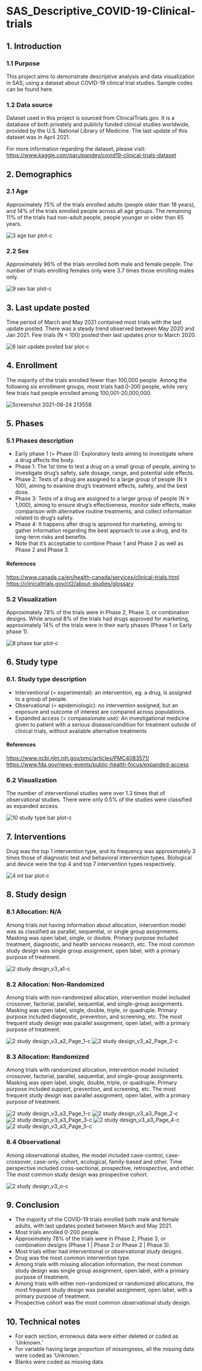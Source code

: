# SAS_Descriptive_COVID-19-Clinical-trials
## 1.	Introduction
### 1.1 Purpose
This project aims to demonstrate descriptive analysis and data visualization in SAS, using a dataset about COVID-19 clinical trial studies. Sample codes can be found here. 
### 1.2 Data source
Dataset used in this project is sourced from ClinicalTrials.gov. It is a database of both privately and publicly funded clinical studies worldwide, provided by the U.S. National Library of Medicine. The last update of this dataset was in April 2021. 

For more information regarding the dataset, please visit: https://www.kaggle.com/parulpandey/covid19-clinical-trials-dataset

## 2.	Demographics
### 2.1 Age
Approximately 75% of the trials enrolled adults (people older than 18 years), and 14% of the trials enrolled people across all age groups. The remaining 11% of the trials had non-adult people, people younger or older than 65 years.

![3 age bar plot-c](https://user-images.githubusercontent.com/89493265/130711300-8e0fd524-b59e-4622-ad65-617d5013141f.jpg)

### 2.2 Sex
Approximately 96% of the trials enrolled both male and female people. The number of trials enrolling females only were 3.7 times those enrolling males only.

![9 sex bar plot-c](https://user-images.githubusercontent.com/89493265/130711468-266e14c3-d612-4db1-a85f-2407c1cfc192.jpg)

## 3.	Last update posted
Time period of March and May 2021 contained most trials with the last update posted. There was a steady trend observed between May 2020 and Jan 2021. Few trials (N < 100) posted their last updates prior to March 2020. 

![6 last update posted bar plot-c](https://user-images.githubusercontent.com/89493265/130711607-928b1988-f2a0-4525-852b-223f1586cb7f.jpg)

## 4.	Enrollment
The majority of the trials enrolled fewer than 100,000 people. Among the following six enrollment groups, most trials had 0-200 people, while very few trials had people enrolled among 100,001-20,000,000.

![Screenshot 2021-08-24 213558](https://user-images.githubusercontent.com/89493265/130711861-e746638f-8638-4d75-add0-35eda9a0d323.jpg)

## 5.	Phases
### 5.1 Phases description
* Early phase 1 (= Phase 0): Exploratory tests aiming to investigate where a drug affects the body.
* Phase 1: The 1st time to test a drug on a small group of people, aiming to investigate drug’s safety, safe dosage, range, and potential side effects.
* Phase 2: Tests of a drug are assigned to a large group of people (N ≥ 100), aiming to examine drug’s treatment effects, safety, and the best dose.
* Phase 3: Tests of a drug are assigned to a larger group of people (N ≥ 1,000), aiming to ensure drug’s effectiveness, monitor side effects, make comparison with alternative routine treatments, and collect information related to drug’s safety.
* Phase 4: It happens after drug is approved for marketing, aiming to gather information regarding the best approach to use a drug, and its long-term risks and benefits. 
* Note that it’s acceptable to combine Phase 1 and Phase 2 as well as Phase 2 and Phase 3.

#### References
https://www.canada.ca/en/health-canada/services/clinical-trials.html
https://clinicaltrials.gov/ct2/about-studies/glossary

### 5.2 Visualization
Approximately 78% of the trials were in Phase 2, Phase 3, or combination designs. While around 8% of the trials had drugs approved for marketing, approximately 14% of the trials were in their early phases (Phase 1 or Early phase 1).

![8 phase bar plot-c](https://user-images.githubusercontent.com/89493265/130712645-b518e154-d648-4398-ad82-8fbd4afad423.jpg)

## 6.	Study type
### 6.1. Study type description
*	Interventional (= experimental): an intervention, eg. a drug, is assigned to a group of people.
*	Observational (= epidemiologic): no intervention assigned, but an exposure and outcome of interest are compared across populations.   
*	Expanded access (= compassionate use): An investigational medicine given to patient with a serious disease/condition for treatment outside of clinical trials, without available alternative treatments 

#### References
https://www.ncbi.nlm.nih.gov/pmc/articles/PMC4083571/
https://www.fda.gov/news-events/public-health-focus/expanded-access

### 6.2 Visualization
The number of interventional studies were over 1.3 times that of observational studies. There were only 0.5% of the studies were classified as expanded access.

![10 study type bar plot-c](https://user-images.githubusercontent.com/89493265/130712810-8a49c4e2-3820-4572-b382-faacafd40642.jpg)

## 7.	Interventions
Drug was the top 1 intervention type, and its frequency was approximately 3 times those of diagnostic test and behavioral intervention types. Biological and device were the top 4 and top 7 intervention types respectively. 

![4 int bar plot-c](https://user-images.githubusercontent.com/89493265/130712922-3022e5de-6b6b-44d0-abf9-d8678de64701.jpg)

## 8.	Study design
### 8.1 Allocation: N/A
Among trials not having information about allocation, intervention model was as classified as parallel, sequential, or single group assignments. Masking was open label, single, or double. Primary purpose included treatment, diagnostic, and health services research, etc. The most common study design was single group assignment, open label, with a primary purpose of treatment. 

![2 study design_v3_a1-c](https://user-images.githubusercontent.com/89493265/130713049-25117569-3dbc-4414-ad0b-f574cd6c4544.jpg)

### 8.2 Allocation: Non-Randomized
Among trials with non-randomized allocation, intervention model included crossover, factorial, parallel, sequential, and single-group assignments. Masking was open label, single, double, triple, or quadruple. Primary purpose included diagnostic, prevention, and screening, etc. The most frequent study design was parallel assignment, open label, with a primary purpose of treatment. 

![2 study design_v3_a2_Page_1-c](https://user-images.githubusercontent.com/89493265/130713186-08252fa3-44e6-4636-af96-620f6fd5f101.jpg)
![2 study design_v3_a2_Page_2-c](https://user-images.githubusercontent.com/89493265/130713191-434e3671-10da-4c81-a2ca-1a73fde80afc.jpg)

### 8.3 Allocation: Randomized
Among trials with randomized allocation, intervention model included crossover, factorial, parallel, sequential, and single-group assignments. Masking was open label, single, double, triple, or quadruple. Primary purpose included support, prevention, and screening, etc. The most frequent study design was parallel assignment, open label, with a primary purpose of treatment. 

![2 study design_v3_a3_Page_1-c](https://user-images.githubusercontent.com/89493265/130713556-9021fded-a109-4173-a5e9-bf932ad177d7.jpg)
![2 study design_v3_a3_Page_2-c](https://user-images.githubusercontent.com/89493265/130713551-c6652fcb-c8ce-4a5f-b4c7-12c294a88878.jpg)
![2 study design_v3_a3_Page_3-c](https://user-images.githubusercontent.com/89493265/130713552-d1507443-21b5-432a-9547-4e2d6f54712a.jpg)
![2 study design_v3_a3_Page_4-c](https://user-images.githubusercontent.com/89493265/130713553-89cde9dc-ab9b-41fd-9790-26ddff2e468b.jpg)
![2 study design_v3_a3_Page_5-c](https://user-images.githubusercontent.com/89493265/130713554-481e1374-6675-4abc-9a62-199823460a37.jpg)

### 8.4 Observational
Among observational studies, the model included case-control, case-crossover, case-only, cohort, ecological, family-based and other. Time perspective included cross-sectional, prospective, retrospective, and other. The most common study design was prospective cohort. 

![2 study design_v3_o-c](https://user-images.githubusercontent.com/89493265/130713822-7d422512-a8ac-4690-bc94-71e6659a4740.jpg)

## 9. Conclusion
*	The majority of the COVID-19 trials enrolled both male and female adults, with last updates posted between March and May 2021.  
*	Most trials enrolled 0-200 people. 
*	Approximately 78% of the trials were in Phase 2, Phase 3, or combination designs (Phase 1 | Phase 2 or Phase 2 | Phase 3).
*	Most trials either had interventional or observational study designs. 
*	Drug was the most common intervention type. 
*	Among trials with missing allocation information, the most common study design was single group assignment, open label, with a primary purpose of treatment.
*	Among trials with either non-randomized or randomized allocations, the most frequent study design was parallel assignment, open label, with a primary purpose of treatment.
*	Prospective cohort was the most common observational study design.

## 10. Technical notes
*	For each section, erroneous data were either deleted or coded as ‘Unknown.’
*	For variable having large proportion of missingness, all the missing data were coded as ‘Unknown.’
*	Blanks were coded as missing data. 


